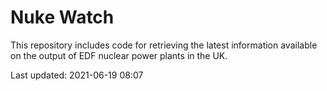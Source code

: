 # Nuke Watch

This repository includes code for retrieving the latest information available on the output of EDF nuclear power plants in the UK.

Last updated: 2021-06-19 08:07